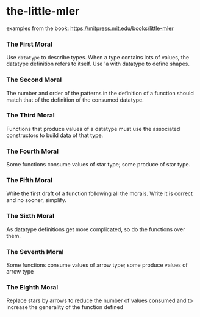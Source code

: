 # the-little-mler
examples from the book: https://mitpress.mit.edu/books/little-mler

### The First Moral
Use `datatype` to describe types. When a type contains lots of values, the
datatype definition refers to itself. Use 'a with datatype to define shapes.

### The Second Moral
The number and order of the patterns in the definition of a function should match
that of the definition of the consumed datatype.

### The Third Moral
Functions that produce values of a datatype must use the associated constructors
to build data of that type.

### The Fourth Moral
Some functions consume values of star type; some produce of star type.

### The Fifth Moral
Write the first draft of a function following all the morals. Write it is correct
and no sooner, simplify.

### The Sixth Moral
As datatype definitions get more complicated, so do the functions over them.

### The Seventh Moral
Some functions consume values of arrow type; some produce values of arrow type

### The Eighth Moral
Replace stars by arrows to reduce the number of values consumed and to increase
the generality of the function defined
